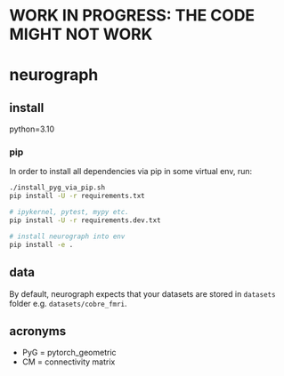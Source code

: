 # WORK IN PROGRESS: THE CODE MIGHT NOT WORK
# neurograph

## install

python=3.10

### pip
In order to install all dependencies via pip in some virtual env, run:

```bash
./install_pyg_via_pip.sh
pip install -U -r requirements.txt

# ipykernel, pytest, mypy etc.
pip install -U -r requirements.dev.txt

# install neurograph into env
pip install -e .

```

## data
By default, neurograph expects that your datasets are stored in `datasets` folder e.g. `datasets/cobre_fmri`.

## acronyms
* PyG = pytorch_geometric
* CM = connectivity matrix
